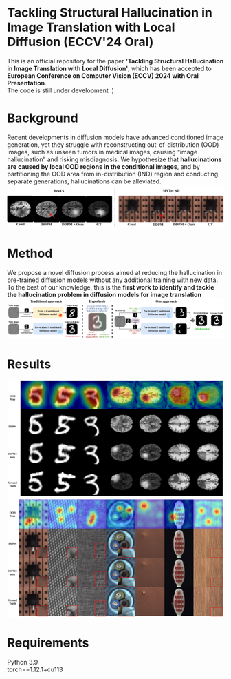# Tackling Structural Hallucination in Image Translation with Local Diffusion (ECCV'24 Oral)
This is an official repository for the paper **'Tackling Structural Hallucination in Image Translation with Local Diffusion'**, which has been accepted to **European Conference on Computer Vision (ECCV) 2024 with Oral Presentation**. <br />
The code is still under development :)
# Background
Recent developments in diffusion models have advanced conditioned image generation, yet they struggle with reconstructing out-of-distribution (OOD) images, such as unseen tumors in medical images,
causing “image hallucination” and risking misdiagnosis. We hypothesize that **hallucinations are caused by local OOD regions in the conditional images**, and by partitioning the OOD area from in-distribution (IND) region and conducting separate generations, hallucinations can be alleviated. <br />
![hallucination example](imgs/intro2.png)
# Method
We propose a novel diffusion process aimed at reducing the hallucination in pre-trained diffusion models without any additional training with new data. To the best of our knowledge, this is the **first work to identify and tackle the hallucination problem in diffusion models for image translation**
![method](imgs/intro1.png)
# Results
![results1](imgs/supple1.png)
![results2](imgs/supple2.png)
# Requirements
Python 3.9 <br />
torch==1.12.1+cu113 <br />
